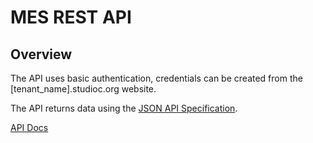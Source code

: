 # MES REST API

## Overview
The API uses basic authentication, credentials can be created from the [tenant_name].studioc.org website.  

The API returns data using the [JSON API Specification](https://jsonapi.org/).

[API Docs](https://thestudioc.github.io/mes-api-docs)